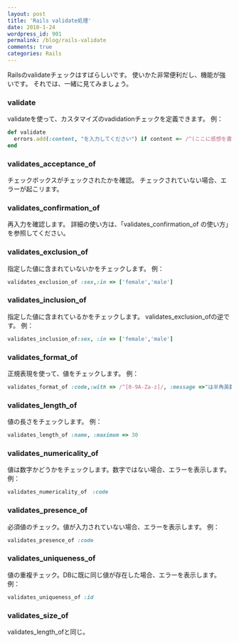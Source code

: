 ```yaml
---
layout: post
title: 'Rails validate処理'
date: 2010-1-24
wordpress_id: 901
permalink: /blog/rails-validate
comments: true
categories: Rails
---
```

Railsのvalidateチェックはすばらしいです。
使いかた非常便利だし、機能が強いです。
それでは、一緒に見てみましょう。

### validate
validateを使って、カスタマイズのvadidationチェックを定義できます。
例：

```ruby
def validate
  errors.add(:content, "を入力してください") if content =~ /^(ここに感想を書いてください。|ここに感想を書いてください)$/
end
```

### validates_acceptance_of
チェックボックスがチェックされたかを確認。
チェックされていない場合、エラーが起こリます。

### validates_confirmation_of
再入力を確認します。
詳細の使い方は、「validates_confirmation_of の使い方」を参照してください。

### validates_exclusion_of
指定した値に含まれていないかをチェックします。
例：

```ruby
validates_exclusion_of :sex,:in => ['female','male']
```

### validates_inclusion_of
指定した値に含まれているかをチェックします。
validates_exclusion_ofの逆です。
例：

```ruby
validates_inclusion_of:sex, :in => ['female','male']
```

### validates_format_of
正規表現を使って、値をチェックします。
例：

```ruby
validates_format_of :code,:with => /^[0-9A-Za-z]/, :message =>"は半角英数字で入力してください。"
````

### validates_length_of
値の長さをチェックします。
 例：

```ruby
validates_length_of :name, :maximum => 30
```

### validates_numericality_of
値は数字かどうかをチェックします。数字ではない場合、エラーを表示します。
例：

```ruby
validates_numericality_of　:code
```

### validates_presence_of
必須値のチェック。値が入力されていない場合、エラーを表示します。
例：

```ruby
validates_presence_of :code

```

### validates_uniqueness_of
値の重複チェック。DBに既に同じ値が存在した場合、エラーを表示します。
例：

```ruby
validates_uniqueness_of :id
```

### validates_size_of
validates_length_ofと同じ。

